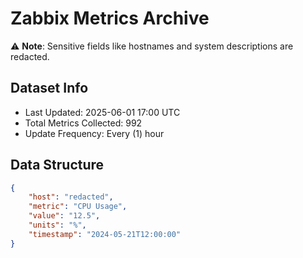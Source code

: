 # Zabbix Metrics Archive

⚠️ **Note**: Sensitive fields like hostnames and system descriptions are redacted.

## Dataset Info
- Last Updated: 2025-06-01 17:00 UTC
- Total Metrics Collected: 992
- Update Frequency: Every (1) hour

## Data Structure
```json
{
    "host": "redacted",
    "metric": "CPU Usage",
    "value": "12.5",
    "units": "%",
    "timestamp": "2024-05-21T12:00:00"
}
```

